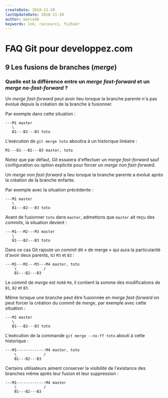 ```yaml
---
createDate: 2018-11-19
lastUpdateDate: 2018-11-20
author: marco46
keywords: lnk, raccourci, fichier
---
```


# FAQ Git pour developpez.com

## 9 Les fusions de branches (*merge*)

### Quelle est la différence entre un *merge fast-forward* et un *merge no-fast-forward* ?

Un *merge fast-forward* peut avoir lieu lorsque la branche parente n'a pas évolué depuis la création de la branche à fusionner.

Par exemple dans cette situation :

```text
---M1 master
   \
   B1---B2---B3 toto
```

L'exécution de `git merge toto` aboutira à un historique linéaire :

```text
M1---B1---B2---B3 master, toto
```

Notez que par défaut, Git essaiera d'effectuer un *merge fast-forward* sauf configuration ou option explicite pour forcer un *merge non fast-forward*.

Un *merge non fast-forward* a lieu lorsque la branche parente a évolué après la création de la branche enfante.

Par exemple avec la situation précédente :

```text
---M1 master
   \
   B1---B2---B3 toto  
```

Avant de fusionner `toto` dans `master`, admettons que `master` ait reçu des *commits*, la situation devient :

```text
---M1---M2---M3 master
   \
   B1---B2---B3 toto  
```

Dans ce cas Git rajoute un *commit* dit « de merge » qui aura la particularité d'avoir deux parents, ici `M3` et `B3` :

```text
---M1---M2---M3---M4 master, toto
    \            /
    B1---B2---B3
```

Le *commit* de *merge* est noté `M4`, il contient la somme des modifications de `B1`, `B2` et `B3`.

Même lorsque une branche peut être fusionnée en *merge fast-forward* on peut forcer la création du *commit* de *merge*, par exemple avec cette situation :

```text
---M1 master
   \
   B1---B2---B3 toto
```

L'exécution de la commande `git merge --no-ff toto` abouti à cette historique :

```text
---M1-------------M4 master, toto
    \            /
    B1---B2---B3
```

Certains utilisateurs aiment conserver la visibilité de l'existance des branches même après leur fusion et leur suppression :

```text
---M1-------------M4 master
    \            /
    B1---B2---B3
```

